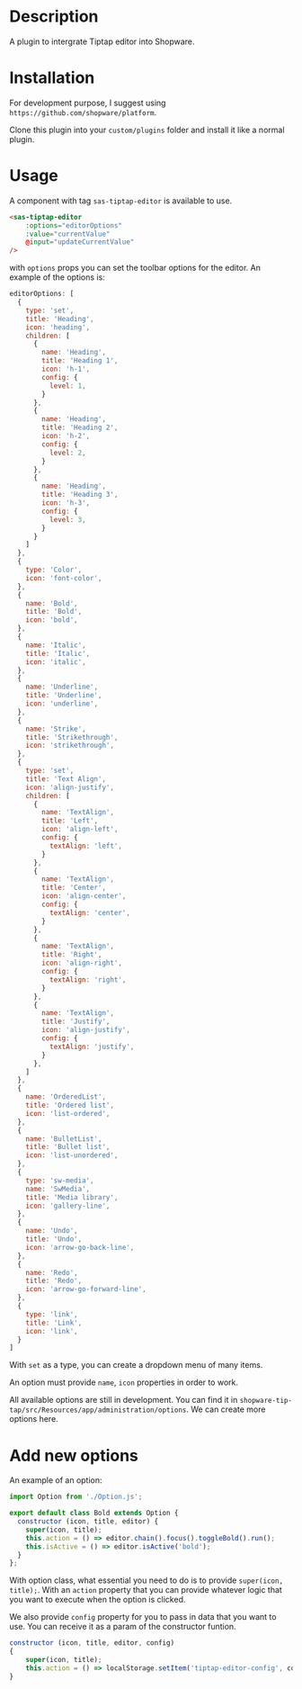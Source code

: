 # Description
A plugin to intergrate Tiptap editor into Shopware.

# Installation
For development purpose, I suggest using `https://github.com/shopware/platform`.

Clone this plugin into your `custom/plugins` folder and install it like a normal plugin.

# Usage
A component with tag `sas-tiptap-editor` is available to use.

```html
<sas-tiptap-editor
    :options="editorOptions"
    :value="currentValue"
    @input="updateCurrentValue"
/>
```

with `options` props you can set the toolbar options for the editor. An example of the options is:

```js
editorOptions: [
  {
    type: 'set',
    title: 'Heading',
    icon: 'heading',
    children: [
      {
        name: 'Heading',
        title: 'Heading 1',
        icon: 'h-1',
        config: {
          level: 1,
        }
      },
      {
        name: 'Heading',
        title: 'Heading 2',
        icon: 'h-2',
        config: {
          level: 2,
        }
      },
      {
        name: 'Heading',
        title: 'Heading 3',
        icon: 'h-3',
        config: {
          level: 3,
        }
      }
    ]
  },
  {
    type: 'Color',
    icon: 'font-color',
  },
  {
    name: 'Bold',
    title: 'Bold',
    icon: 'bold',
  },
  {
    name: 'Italic',
    title: 'Italic',
    icon: 'italic',
  },
  {
    name: 'Underline',
    title: 'Underline',
    icon: 'underline',
  },
  {
    name: 'Strike',
    title: 'Strikethrough',
    icon: 'strikethrough',
  },
  {
    type: 'set',
    title: 'Text Align',
    icon: 'align-justify',
    children: [
      {
        name: 'TextAlign',
        title: 'Left',
        icon: 'align-left',
        config: {
          textAlign: 'left',
        }
      },
      {
        name: 'TextAlign',
        title: 'Center',
        icon: 'align-center',
        config: {
          textAlign: 'center',
        }
      },
      {
        name: 'TextAlign',
        title: 'Right',
        icon: 'align-right',
        config: {
          textAlign: 'right',
        }
      },
      {
        name: 'TextAlign',
        title: 'Justify',
        icon: 'align-justify',
        config: {
          textAlign: 'justify',
        }
      },
    ]
  },
  {
    name: 'OrderedList',
    title: 'Ordered list',
    icon: 'list-ordered',
  },
  {
    name: 'BulletList',
    title: 'Bullet list',
    icon: 'list-unordered',
  },
  {
    type: 'sw-media',
    name: 'SwMedia',
    title: 'Media library',
    icon: 'gallery-line',
  },
  {
    name: 'Undo',
    title: 'Undo',
    icon: 'arrow-go-back-line',
  },
  {
    name: 'Redo',
    title: 'Redo',
    icon: 'arrow-go-forward-line',
  },
  {
    type: 'link',
    title: 'Link',
    icon: 'link',
  }
]
```

With `set` as a type, you can create a dropdown menu of many items.

An option must provide `name`, `icon` properties in order to work.

All available options are still in development. You can find it in `shopware-tip-tap/src/Resources/app/administration/options`. We can create more options here.

# Add new options
An example of an option:

```js
import Option from './Option.js';

export default class Bold extends Option {
  constructor (icon, title, editor) {
    super(icon, title);
    this.action = () => editor.chain().focus().toggleBold().run();
    this.isActive = () => editor.isActive('bold');
  }
};
```
With option class, what essential you need to do is to provide `super(icon, title);`.  With an `action` property that you can provide whatever logic that you want to execute when the option is clicked.

We also provide `config` property for you to pass in data that you want to use. You can receive it as a param of the constructor funtion.

```js
constructor (icon, title, editor, config) 
{
    super(icon, title);
    this.action = () => localStorage.setItem('tiptap-editor-config', config);
}
```
